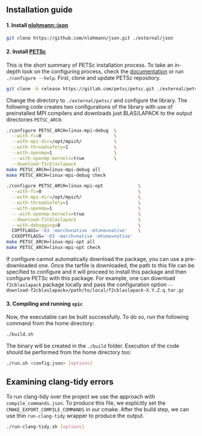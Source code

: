 ## Installation guide

#### 1. Install [nlohmann::json](https://github.com/nlohmann/json)
```sh
git clone https://github.com/nlohmann/json.git ./external/json
```

#### 2. Install [PETSc](https://gitlab.com/petsc/petsc)
This is the short summary of PETSc installation process. To take an in-depth look on the configuring process, check the [documentation](https://petsc.org/release/install/install/) or run `./configure --help`. First, clone and update PETSc repository.

```sh
git clone -b release https://gitlab.com/petsc/petsc.git ./external/petsc
```

Change the directory to `./external/petsc/` and configure the library. The following code creates two configurations of the library with use of preinstalled MPI compilers and downloads just BLAS/LAPACK to the output directories `PETSC_ARCH`.

```sh
./configure PETSC_ARCH=linux-mpi-debug  \
  --with-fc=0                           \
  --with-mpi-dir=/opt/mpich/            \
  --with-threadsafety=1                 \
  --with-openmp=1                       \
  ---with-openmp-kernels=true           \
  --download-f2cblaslapack
make PETSC_ARCH=linux-mpi-debug all
make PETSC_ARCH=linux-mpi-debug check
```
```sh
./configure PETSC_ARCH=linux-mpi-opt             \
  --with-fc=0                                    \
  --with-mpi-dir=/opt/mpich/                     \
  --with-threadsafety=1                          \
  --with-openmp=1                                \
  ---with-openmp-kernels=true                    \
  --download-f2cblaslapack                       \
  --with-debugging=0                             \
  COPTFLAGS='-O3 -march=native -mtune=native'    \
  CXXOPTFLAGS='-O3 -march=native -mtune=native'
make PETSC_ARCH=linux-mpi-opt all
make PETSC_ARCH=linux-mpi-opt check
```

If configure cannot automatically download the package, you can use a pre-downloaded one. Once the tarfile is downloaded, the path to this file can be specified to configure and it will proceed to install this package and then configure PETSc with this package. For example, one can download `f2cblaslapack` package locally and pass the configuration option `--download-f2cblaslapack=/path/to/local/f2cblaslapack-X.Y.Z.q.tar.gz`

#### 3. Compiling and running `xpic`

Now, the executable can be built successfully. To do so, run the following command from the home directory:
```sh
./build.sh
```

The binary will be created in the `./build` folder. Execution of the code should be performed from the home directory too:
```sh
./run.sh <config.json> [options]
```

## Examining clang-tidy errors

To run clang-tidy over the project we use the approach with `compile_commands.json`. To produce this file, we explicitly set the `CMAKE_EXPORT_COMPILE_COMMANDS` in our cmake. After the build step, we can use thin `run-clang-tidy` wrapper to produce the output.

```sh
./run-clang-tidy.sh [options]
```